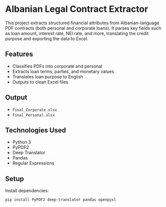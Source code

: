 # Albanian Legal Contract Extractor

This project extracts structured financial attributes from Albanian-language PDF contracts (both personal and corporate loans). It parses key fields such as loan amount, interest rate, NEI rate, and more, translating the credit purpose and exporting the data to Excel.

## Features
- Classifies PDFs into corporate and personal
- Extracts loan terms, parties, and monetary values
- Translates loan purpose to English
- Outputs to clean Excel files

## Output
- `Final_Corporate.xlsx`
- `Final_Personal.xlsx`

## Technologies Used
- Python 3
- PyPDF2
- Deep Translator
- Pandas
- Regular Expressions

## Setup
Install dependencies:
```bash
pip install PyPDF2 deep-translator pandas openpyxl
